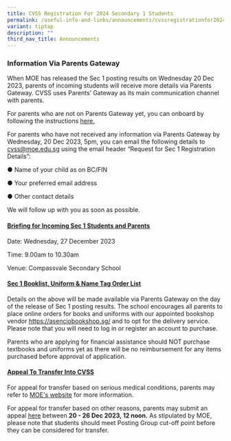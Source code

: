 ```yaml
---
title: CVSS Registration For 2024 Secondary 1 Students
permalink: /useful-info-and-links/announcements/cvssregistrationfor2024sec1students/
variant: tiptap
description: ""
third_nav_title: Announcements
---
```

<h3>Information Via Parents Gateway</h3><p>When MOE has released the Sec 1 posting results on Wednesday 20 Dec 2023, parents of incoming students will receive more details via Parents Gateway. CVSS uses Parents’ Gateway as its main communication channel with parents.</p><p>For parents who are not on Parents Gateway yet, you can onboard by following the instructions <a href="/files/Link_to_PG_onboarding_instructions.pdf" rel="noopener noreferrer nofollow" target="_blank">here.</a></p><p>For parents who have not received any information via Parents Gateway by Wednesday, 20 Dec 2023, 5pm, you can email the following details to <a href="mailto:cvss@moe.edu.sg" rel="noopener noreferrer nofollow" target="_blank">cvss@moe.edu.sg</a> using the email header “Request for Sec 1 Registration Details”:</p><p>● Name of your child as on BC/FIN</p><p>● Your preferred email address</p><p>● Other contact details</p><p>We will follow up with you as soon as possible.</p><h4><u>Briefing for Incoming Sec 1 Students and Parents</u></h4><p>Date: Wednesday, 27 December 2023</p><p>Time: 9.00am to 10.30am</p><p>Venue: Compassvale Secondary School</p><h4><u>Sec 1 Booklist, Uniform &amp; Name Tag Order List</u></h4><p>Details on the above will be made available via Parents Gateway on the day of the release of Sec 1 posting results. The school encourages all parents to place online orders for books and uniforms with our appointed bookshop vendor <a href="https://asenciobookshop.sg/" rel="noopener noreferrer nofollow" target="_blank">https://asenciobookshop.sg/</a> and to opt for the delivery service. Please note that you will need to log in or register an account to purchase.</p><p>Parents who are applying for financial assistance should NOT purchase textbooks and uniforms yet as there will be no reimbursement for any items purchased before approval of application.</p><h4><u>Appeal To Transfer Into CVSS</u></h4><p>For appeal for transfer based on serious medical conditions, parents may refer to <a href="https://www.moe.gov.sg/secondary/s1-posting/results/appeal-for-school-transfer" rel="noopener noreferrer nofollow" target="_blank">MOE's website</a> for more information.</p><p>For appeal for transfer based on other reasons, parents may submit an appeal <a href="https://form.gov.sg/5fbf1ed5922a0c00110ede7d" rel="noopener noreferrer nofollow" target="_blank">here</a> between <strong>20 - 26 Dec 2023, 12 noon.</strong> As stipulated by MOE, please note that students should meet Posting Group cut-off point before they can be considered for transfer.</p><p></p>